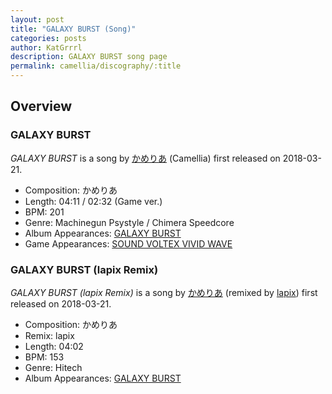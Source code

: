```yaml
---
layout: post
title: "GALAXY BURST (Song)"
categories: posts
author: KatGrrrl
description: GALAXY BURST song page
permalink: camellia/discography/:title
---
```


## Overview

### GALAXY BURST

*GALAXY BURST* is a song by [かめりあ](<{% link postsWiki/_posts/2023-12-10-camellia.md %}>) (Camellia) first released on 2018-03-21.

* Composition: かめりあ
* Length: 04:11 / 02:32 (Game ver.)
* BPM: 201
* Genre: Machinegun Psystyle / Chimera Speedcore
* Album Appearances: [GALAXY BURST](<{% link postsInclude/_posts/camellia/albums/GALAXY-BURST/2023-12-21-GALAXY-BURST.md %}>)
* Game Appearances: [SOUND VOLTEX VIVID WAVE](https://remywiki.com/AC_SDVX_VW)

### GALAXY BURST (lapix Remix)

*GALAXY BURST (lapix Remix)* is a song by [かめりあ](<{% link postsWiki/_posts/2023-12-10-camellia.md %}>) (remixed by [lapix](#)) first released on 2018-03-21.

* Composition: かめりあ
* Remix: lapix
* Length: 04:02
* BPM: 153
* Genre: Hitech
* Album Appearances: [GALAXY BURST](<{% link postsInclude/_posts/camellia/albums/GALAXY-BURST/2023-12-21-GALAXY-BURST.md %}>)
